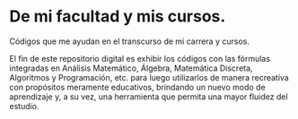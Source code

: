 # De mi facultad y mis cursos.
Códigos que me ayudan en el transcurso de mi carrera y cursos.

El fin de este repositorio digital es exhibir los códigos con las fórmulas integradas en Análisis Matemático, Álgebra, Matemática Discreta, Algoritmos y Programación, etc. para
luego utilizarlos de manera recreativa con propósitos meramente educativos, brindando un nuevo modo de aprendizaje y, a su vez, una herramienta que permita una mayor fluidez
del estudio.
